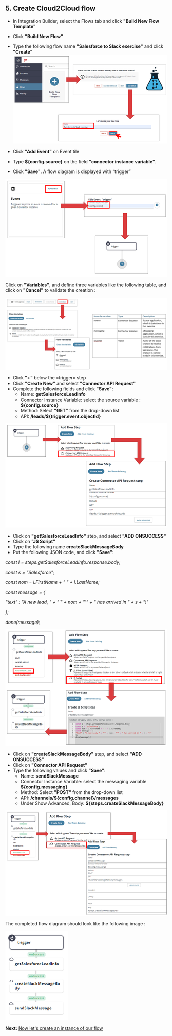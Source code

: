 ## 5. Create Cloud2Cloud flow

- In Integration Builder, select the Flows tab and click **"Build New Flow Template"**
- Click **"Build New Flow"**
- Type the following flow name **"Salesforce to Slack exercise"** and click **"Create"**
![Create_flow1.png](./imgs/Create_flow1.png)

- Click **"Add Event"** on Event tile
- Type **${config.source}** on the field **"connector instance variable"**.
- Click **"Save"**. A flow diagram is displayed with “trigger”


![Create_flow2.png](./imgs/Create_flow2.png)

Click on **"Variables"**, and define three variables like the following table, and click on **"Cancel"** to validate the creation : 


![Create_flow3.png](./imgs/Create_flow3.png)

- Click **"+"** below the «trigger» step
- Click **"Create New"** and select **"Connector API Request"**
- Complete the following fields and click **"Save"**:
    - Name: **getSalesforceLeadInfo**
    - Connector Instance Variable: select the source variable : **${config.source}**
    - Method: Select **"GET"** from the drop-down list
    - API: **/leads/${trigger.event.objectId}**


![Create_flow4.png](./imgs/Create_flow4.png)

- Click on **"getSalesforceLeadInfo"** step, and select **"ADD ONSUCCESS"**
- Click on **"JS Script"**
- Type the following name **createSlackMessageBody**
- Put the following JSON code, and click **"Save"**:

*const l = steps.getSalesforceLeadInfo.response.body;*

*const s = "Salesforce";*

*const nom = l.FirstName + " " + l.LastName;*

*const message = {*

*"text" : "A new lead, " + "'" + nom + "'" + " has arrived in " + s + "!"*

*};*

*done(message);*


![Create_flow5.png](./imgs/Create_flow5.png)

- Click on **"createSlackMessageBody"** step, and select **"ADD ONSUCCESS"**
- Click on **"Connector API Request"**
- Type the following values and click **"Save"**:
    - Name: **sendSlackMessage**
    - Connector Instance Variable: select the messaging variable **${config.messaging}**
    - Method: Select **"POST"** from the drop-down list
    - API: **/channels/${config.channel}/messages**
    - Under Show Advanced, Body: **${steps.createSlackMessageBody}**

![Create_flow6.png](./imgs/Create_flow6.png)

The completed flow diagram should look like the following image :


![Create_flow7.png](./imgs/Create_flow7.png)

**Next:** [Now let's create an instance of our flow](../6.Instantiate_Cloud2Cloud_flow)

